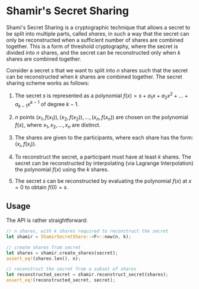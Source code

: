 # Shamir's Secret Sharing

Shami's Secret Sharing is a cryptographic technique that allows a secret to be split into multiple parts, called _shares_, in such a way that the secret can only be reconstructed when a sufficient number of shares are combined together. This is a form of threshold cryptography, where the secret is divided into $n$ shares, and the secret can be reconstructed only when $k$ shares are combined together.

Consider a secret $s$ that we want to split into $n$ shares such that the secret can be reconstructed when $k$ shares are combined together. The secret sharing scheme works as follows:

1. The secret $s$ is represented as a polynomial $f(x) = s + a_1x + a_2x^2 + \ldots + a_{k-1}x^{k-1}$ of degree $k-1$.

2. $n$ points $(x_1, f(x_1)), (x_2, f(x_2)), \ldots, (x_n, f(x_n))$ are chosen on the polynomial $f(x)$, where $x_1, x_2, \ldots, x_n$ are distinct.

3. The shares are given to the participants, where each share has the form: $(x_i, f(x_i))$.

4. To reconstruct the secret, a participant must have at least $k$ shares. The secret can be reconstructed by interpolating (via Lagrange Interpolation) the polynomial $f(x)$ using the $k$ shares.

5. The secret $s$ can be reconstructed by evaluating the polynomial $f(x)$ at $x = 0$ to obtain $f(0) = s$.

## Usage

The API is rather straightforward:

```rs
// n shares, with k shares required to reconstruct the secret
let shamir = ShamirSecretShare::<F>::new(n, k);

// create shares from secret
let shares = shamir.create_shares(secret);
assert_eq!(shares.len(), n);

// reconstruct the secret from a subset of shares
let reconstructed_secret = shamir.reconstruct_secret(shares);
assert_eq!(reconstructed_secret, secret);
```
